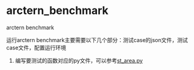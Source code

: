 # arctern_benchmark
arctern benchmark

运行arctern benchmark主要需要以下几个部分：测试case的json文件，测试case文件，配置运行环境

1. 编写要测试的函数对应的py文件，可以参考[st_area.py](test_case/gis_all/st_area.py)

